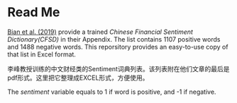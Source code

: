 # Read Me

[Bian et al. (2019)](https://papers.ssrn.com/sol3/papers.cfm?abstract_id=3446388) provide a trained *Chinese Financial Sentiment Dictionary(CFSD)* in their Appendix. 
The list contains 1107 positive words and 1488 negative words. This reporsitory provides an easy-to-use copy of that list in Excel format. 

李峰教授训练的中文财经类的Sentiment词典列表。该列表附在他们文章的最后是pdf形式。这里把它整理成EXCEL形式，方便使用。

The *sentiment* variable equals to 1 if word is positive, and -1 if negative.

